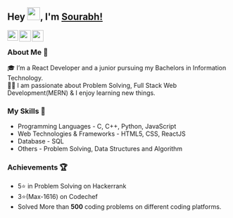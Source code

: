 ## Hey <img src="https://github.com/TheDudeThatCode/TheDudeThatCode/blob/master/Assets/Hi.gif" width="29px">, I'm [Sourabh!](https://www.linkedin.com/in/sourabh-raha-29b0a81a6/) 
<a href="https://www.linkedin.com/in/sourabh-raha-29b0a81a6/">
  <img align="left" width="24px" src="https://cdn.jsdelivr.net/npm/simple-icons@v3/icons/linkedin.svg"  />
</a>
<a href="mailto:sourabhrahafbg@gmail.com">
  <img align="left" width="26px" src="https://cdn.jsdelivr.net/npm/simple-icons@v3/icons/gmail.svg" />
</a>
<a href="https://www.facebook.com/sourabh.raha.9210">
  <img align="left" width="26px" src="https://cdn.jsdelivr.net/npm/simple-icons@v3/icons/facebook.svg" />
</a>

</br>

### About Me 🚀
🎓 I’m a React Developer and a junior pursuing my Bachelors in Information Technology. </br>
👨‍💻  I am passionate about Problem Solving, Full Stack Web Development(MERN) & I enjoy learning new things. </br>

### My Skills 🙌
- Programming Languages - C, C++, Python, JavaScript
- Web Technologies & Frameworks - HTML5, CSS, ReactJS
- Database - SQL
- Others - Problem Solving, Data Structures and Algorithm

### Achievements 🏆
- 5⭐ in Problem Solving on Hackerrank
- 3⭐(Max-1616) on Codechef
- Solved More than <strong>500</strong> coding problems on different coding platforms.


<!---
sourabhraha/sourabhraha is a ✨ special ✨ repository because its `README.md` (this file) appears on your GitHub profile.
You can click the Preview link to take a look at your changes.
--->
